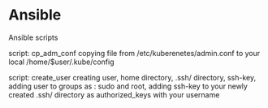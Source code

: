# Ansible
Ansible scripts


script: cp_adm_conf
	copying file from /etc/kuberenetes/admin.conf to your local /home/$user/.kube/config 

script: create_user
	creating user, home directory, .ssh/ directory, ssh-key, adding user to groups as : sudo and root, adding ssh-key to your newly created .ssh/ directory as
	authorized_keys with your username
